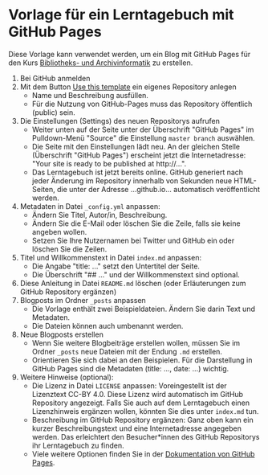 # Vorlage für ein Lerntagebuch mit GitHub Pages

Diese Vorlage kann verwendet werden, um ein Blog mit GitHub Pages für den Kurs [Bibliotheks- und Archivinformatik](https://github.com/felixlohmeier/bibliotheks-und-archivinformatik) zu erstellen.

1. Bei GitHub anmelden
2. Mit dem Button [Use this template](https://github.com/felixlohmeier/lerntagebuch/generate) ein eigenes Repository anlegen
    * Name und Beschreibung ausfüllen.
    * Für die Nutzung von GitHub-Pages muss das Repository öffentlich (public) sein.
3. Die Einstellungen (Settings) des neuen Repositorys aufrufen
    * Weiter unten auf der Seite unter der Überschrift "GitHub Pages" im Pulldown-Menü "Source" die Einstellung `master branch` auswählen.
    * Die Seite mit den Einstellungen lädt neu. An der gleichen Stelle (Überschrift "GitHub Pages") erscheint jetzt die Internetadresse: "Your site is ready to be published at http://...".
    * Das Lerntagebuch ist jetzt bereits online. GitHub generiert nach jeder Änderung im Repository innerhalb von Sekunden neue HTML-Seiten, die unter der Adresse ...github.io... automatisch veröffentlicht werden.
4. Metadaten in Datei `_config.yml` anpassen:
    * Ändern Sie Titel, Autor/in, Beschreibung.
    * Ändern Sie die E-Mail oder löschen Sie die Zeile, falls sie keine angeben wollen.
    * Setzen Sie Ihre Nutzernamen bei Twitter und GitHub ein oder löschen Sie die Zeilen.
5. Titel und Willkommenstext in Datei `index.md` anpassen:
    * Die Angabe "title: ..." setzt den Untertitel der Seite.
    * Die Überschrift "## ..." und der Willkommenstext sind optional.
6. Diese Anleitung in Datei `README.md` löschen (oder Erläuterungen zum GitHub Repository ergänzen)
7. Blogposts im Ordner `_posts` anpassen
    * Die Vorlage enthält zwei Beispieldateien. Ändern Sie darin Text und Metadaten.
    * Die Dateien können auch umbenannt werden.
8. Neue Blogposts erstellen
    * Wenn Sie weitere Blogbeiträge erstellen wollen, müssen Sie im Ordner `_posts` neue Dateien mit der Endung `.md` erstellen.
    * Orientieren Sie sich dabei an den Beispielen. Für die Darstellung in GitHub Pages sind die Metadaten (title: ..., date: ...) wichtig.
9. Weitere Hinweise (optional):
   * Die Lizenz in Datei `LICENSE` anpassen: Voreingestellt ist der Lizenztext CC-BY 4.0. Diese Lizenz wird automatisch im GitHub Repository angezeigt. Falls Sie auch auf dem Lerntagebuch einen Lizenzhinweis ergänzen wollen, könnten Sie dies unter `index.md` tun.
   * Beschreibung im GitHub Repository ergänzen: Ganz oben kann ein kurzer Beschreibungstext und eine Internetadresse angegeben werden. Das erleichtert den Besucher\*innen des GitHub Repositorys ihr Lerntagebuch zu finden.
   * Viele weitere Optionen finden Sie in der [Dokumentation von GitHub Pages](https://help.github.com/en/github/working-with-github-pages/setting-up-a-github-pages-site-with-jekyll).
